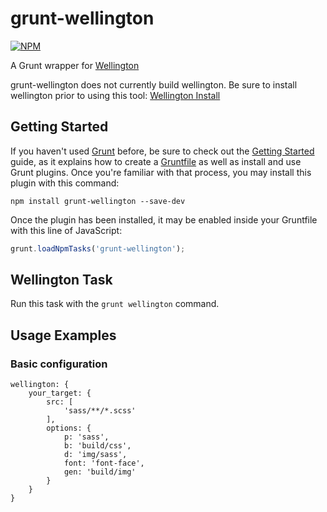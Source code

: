 grunt-wellington
================

[![NPM](https://nodei.co/npm/grunt-wellington.png)](https://nodei.co/npm/grunt-wellington/)

A Grunt wrapper for [Wellington](http://getwt.io/)

grunt-wellington does not currently build wellington.  Be sure to install wellington prior to using this tool: [Wellington Install](https://github.com/wellington/wellington#installation)

## Getting Started
If you haven't used [Grunt](http://gruntjs.com/) before, be sure to check out the [Getting Started](http://gruntjs.com/getting-started) guide, as it explains how to create a [Gruntfile](http://gruntjs.com/sample-gruntfile) as well as install and use Grunt plugins. Once you're familiar with that process, you may install this plugin with this command:

```shell
npm install grunt-wellington --save-dev
```

Once the plugin has been installed, it may be enabled inside your Gruntfile with this line of JavaScript:

```js
grunt.loadNpmTasks('grunt-wellington');
```

## Wellington Task
Run this task with the `grunt wellington` command.

## Usage Examples

### Basic configuration

```
wellington: {
	your_target: {
		src: [
			'sass/**/*.scss'
		],
		options: {
			p: 'sass',
			b: 'build/css',
			d: 'img/sass',
			font: 'font-face',
			gen: 'build/img'
		}
	}
}
```
